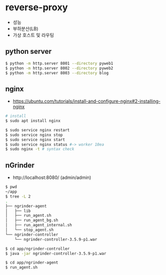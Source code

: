 # reverse-proxy
- 성능
- 부하분산(LB)
- 가상 호스트 및 라우팅

## python server
```bash
$ python -m http.server 8001 --directory pyweb1
$ python -m http.server 8002 --directory pyweb2
$ python -m http.server 8003 --directory blog
```
## nginx
- https://ubuntu.com/tutorials/install-and-configure-nginx#2-installing-nginx

```bash
# install
$ sudo apt install nginx

$ sudo service nginx restart
$ sudo service nginx stop
$ sudo service nginx start
$ sudo service nginx status #-> worker 10ea 
$ sudo nginx -t # syntax check
```

## nGrinder
- http://localhost:8080/ (admin/admin)
```bash
$ pwd
~/app
$ tree -L 2
.
├── ngrinder-agent
│   ├── lib
│   ├── run_agent.sh
│   ├── run_agent_bg.sh
│   ├── run_agent_internal.sh
│   └── stop_agent.sh
└── ngrinder-controller
    └── ngrinder-controller-3.5.9-p1.war

$ cd app/ngrinder-controller
$ java -jar ngrinder-controller-3.5.9-p1.war

$ cd app/ngrinder-agent
$ run_agent.sh
```
